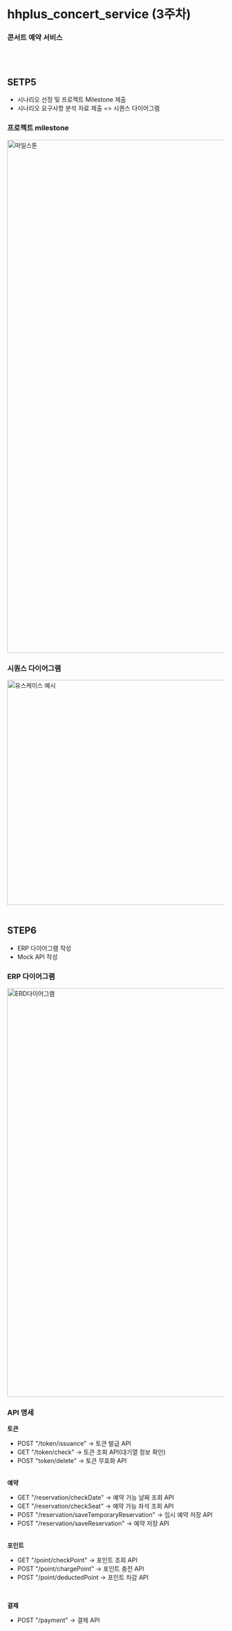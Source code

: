 # hhplus_concert_service (3주차)
### 콘서트 예약 서비스

<br><br>
## SETP5 
- 시나리오 선정  및 프로젝트 Milestone 제출
- 시나리오 요구사항 분석 자료 제출 => 시퀀스 다이어그램

### 프로젝트 milestone
<img width="1187" alt="마일스톤" src="https://github.com/Len-Yoon/hhplus_concert_service/assets/76799034/0d0c5061-7f17-49e8-b28a-55ebc75f38b4">

### 시퀀스 다이어그램
<img width="521" alt="유스케이스 예시" src="https://github.com/Len-Yoon/hhplus_concert_service/assets/76799034/d0a3b4a0-040b-48c1-8bd6-1ade75a26e35">
<br><br>

## STEP6
- ERP 다이어그램 작성
- Mock API 작성

### ERP 다이어그램
<img width="946" alt="ERD다이어그램" src="https://github.com/Len-Yoon/hhplus_concert_service/assets/76799034/9b6bd0c4-7b8d-4537-8285-f7a9805a8862">

### API 명세
<b>토큰</b><br>
- POST "/token/issuance" -> 토큰 발급 API
- GET "/token/check" -> 토큰 조회 API(대기열 정보 확인)
- POST "token/delete" -> 토큰 무효화 API
<br><br>

<b>예약</b><br>
- GET "/reservation/checkDate" -> 예약 가능 날짜 조회 API
- GET "/reservation/checkSeat" -> 예약 가능 좌석 조회 API
- POST "/reservation/saveTemporaryReservation" -> 임시 예약 저장 API
- POST "/reservation/saveReservation" -> 예약 저장 API
<br><br>

<b>포인트</b><br>
- GET "/point/checkPoint" -> 포인트 조회 API
- POST "/point/chargePoint" -> 포인트 충전 API
- POST "/point/deductedPoint -> 포인트 차감 API
<br>

<b>결제</b><br>
- POST "/payment" -> 결제 API

  
